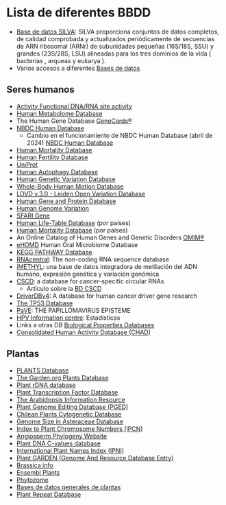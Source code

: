 # Lista de diferentes BBDD
* [Base de datos SILVA](https://www.arb-silva.de/): SILVA proporciona conjuntos de datos completos, de calidad comprobada y actualizados periódicamente de secuencias de ARN ribosomal (ARNr) de subunidades pequeñas (16S/18S, SSU) y grandes (23S/28S, LSU) alineadas para los tres dominios de la vida ( bacterias , arqueas y eukarya ).
* Varios accesos a diferentes [Bases de datos](https://www.hsls.pitt.edu/obrc/index.php?page=dna)

## Seres humanos 
* [Activity Functional DNA/RNA site activity](http://wwwmgs.bionet.nsc.ru/mgs/systems/activity/)
* [Human Metabolome Database](https://hmdb.ca/metabolites)
* The Human Gene Database [GeneCards®](https://www.genecards.org/)
* [NBDC Human Database](https://humandbs.biosciencedbc.jp/en/)
  * Cambio en el funcionamiento de NBDC Human Database (abril de 2024) [NBDC Human Database](https://biosciencedbc.jp/en/news/20231030-01.html)
* [Human Mortality Database](https://www.mortality.org/)
* [Human Fertility Database](https://www.humanfertility.org/)
* [UniProt](https://www.uniprot.org/)
* [Human Autophagy Database](http://autophagy.lu/)
* [Human Genetic Variation Database](https://www.hgvd.genome.med.kyoto-u.ac.jp/)
* [Whole-Body Human Motion Database](https://motion-database.humanoids.kit.edu/)
* [LOVD v.3.0 - Leiden Open Variation Database](https://www.lovd.nl/)
* [Human Gene and Protein Database](https://hgpd.lifesciencedb.jp/cgi/)
* [Human Genome Variation](https://hgv.figshare.com/)
* [SFARI Gene](https://gene.sfari.org/database/human-gene/)
* [Human Life-Table Database](https://www.lifetable.de/) (por países)
* [Human Mortality Database](https://www.mortality.org/) (por países)
* An Online Catalog of Human Genes and Genetic Disorders [OMIM®](https://www.omim.org/)
* [eHOMD](https://www.homd.org/) Human Oral Microbiome Database
* [KEGG PATHWAY Database](https://www.genome.jp/kegg/pathway.html)
* [RNAcentral](https://rnacentral.org/): The non-coding RNA sequence database
* [iMETHYL](http://imethyl.iwate-megabank.org/): una base de datos integradora de metilación del ADN humano, expresión genética y variación genómica
* [CSCD](https://geneyun.net/CSCD/): a database for cancer-specific circular RNAs
  *   Artículo sobre la [BD CSCD](https://academic.oup.com/nar/article/46/D1/D925/4259027)
* [DriverDBv4](http://driverdb.bioinfomics.org/cancer/): A database for human cancer driver gene research
* [The TP53 Database](https://tp53.isb-cgc.org/)
* [PaVE](https://pave.niaid.nih.gov/): THE PAPILLOMAVIRUS EPISTEME
* [HPV Information centre](https://hpvcentre.net/datastatistics.php): Estadísticas
* Links a otras DB [Biological Properties Databases](https://www.aiche.org/sbe/resources/resource-directory/biological-properties-databases?gad_source=1&gclid=Cj0KCQiAz8GuBhCxARIsAOpzk8ytMAfh4tSu3JuZHnwX0N84hf9e76Ng4h9hPGR4t1dT9VGVRb9sN2AaAjOtEALw_wcB)
* [Consolidated Human Activity Database (CHAD)](https://www.epa.gov/healthresearch/consolidated-human-activity-database-chad-use-human-exposure-and-health-studies-and)

## Plantas
* [PLANTS Database](https://plants.usda.gov/home)
* [The Garden.org Plants Database](https://garden.org/plants/)
* [Plant rDNA database](https://www.plantrdnadatabase.com/)
* [Plant Transcription Factor Database](http://planttfdb.gao-lab.org/)
* [The Arabidopsis Information Resource](https://www.arabidopsis.org/)
* [Plant Genome Editing Database (PGED)](http://plantcrispr.org/cgi-bin/crispr/index.cgi)
* [Chilean Plants Cytogenetic Database](https://chileanpcd.com/)
* [Genome Size in Asteraceae Database](https://www.asteraceaegenomesize.com/)
* [Index to Plant Chromosome Numbers (IPCN)](http://legacy.tropicos.org/Project/IPCN)
* [Angiosperm Phylogeny Website](https://www.mobot.org/MOBOT/research/APWeb/welcome.html)
* [Plant DNA C-values database](https://cvalues.science.kew.org/introduction)
* [International Plant Names Index (IPNI)](https://www.ipni.org/)
* [Plant GARDEN (Genome And Resource Database Entry)](https://plantgarden.jp/en/index)
* [Brassica info](http://www.brassica.info/tools/databases.html)
* [Ensembl Plants](https://plants.ensembl.org/species.html)
* [Phytozome](https://phytozome-next.jgi.doe.gov/)
* [Bases de datos generales de plantas](https://www.hsls.pitt.edu/obrc/index.php?page=general)
* [Plant Repeat Database](http://www.plantrep.cn/web/index)
